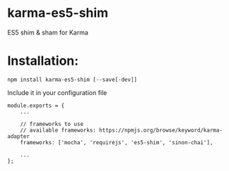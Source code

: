 karma-es5-shim
==============

ES5 shim &amp; sham for Karma

# Installation:

    npm install karma-es5-shim [--save[-dev]]

Include it in your configuration file

    module.exports = {
        ...

        // frameworks to use
        // available frameworks: https://npmjs.org/browse/keyword/karma-adapter
        frameworks: ['mocha', 'requirejs', 'es5-shim', 'sinon-chai'],

        ...
    };